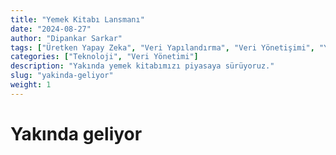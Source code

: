 ```yaml
---
title: "Yemek Kitabı Lansmanı"
date: "2024-08-27"
author: "Dipankar Sarkar"
tags: ["Üretken Yapay Zeka", "Veri Yapılandırma", "Veri Yönetişimi", "Yapay Zeka Uygulaması", "Veri Boru Hatları"]
categories: ["Teknoloji", "Veri Yönetimi"]
description: "Yakında yemek kitabımızı piyasaya sürüyoruz."
slug: "yakinda-geliyor"
weight: 1
---
```


# Yakında geliyor